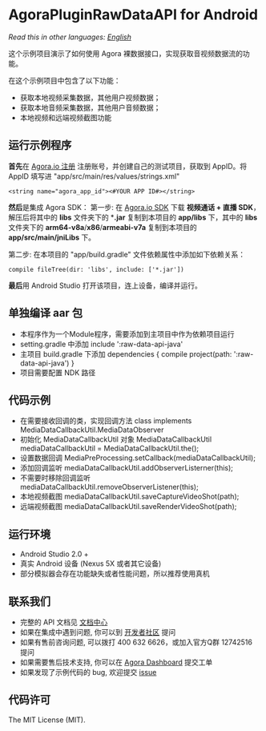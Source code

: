 # AgoraPluginRawDataAPI for Android

*Read this in other languages: [English](README.en.md)*

这个示例项目演示了如何使用 Agora 裸数据接口，实现获取音视频数据流的功能。

在这个示例项目中包含了以下功能：

- 获取本地视频采集数据，其他用户视频数据；
- 获取本地音频采集数据，其他用户音频数据；
- 本地视频和远端视频截图功能

## 运行示例程序
**首先**在 [Agora.io 注册](https://dashboard.agora.io/cn/signup/) 注册账号，并创建自己的测试项目，获取到 AppID。将 AppID 填写进 "app/src/main/res/values/strings.xml"

```
<string name="agora_app_id"><#YOUR APP ID#></string>
```

**然后**是集成 Agora SDK：
 第一步: 在 [Agora.io SDK](https://www.agora.io/cn/download/) 下载 **视频通话 + 直播 SDK**，解压后将其中的 **libs** 文件夹下的 ***.jar** 复制到本项目的 **app/libs** 下，其中的 **libs** 文件夹下的 **arm64-v8a**/**x86**/**armeabi-v7a** 复制到本项目的 **app/src/main/jniLibs** 下。

 第二步: 在本项目的 "app/build.gradle" 文件依赖属性中添加如下依赖关系：

```
compile fileTree(dir: 'libs', include: ['*.jar'])
```

**最后**用 Android Studio 打开该项目，连上设备，编译并运行。


## 单独编译 aar 包
- 本程序作为一个Module程序，需要添加到主项目中作为依赖项目运行
- setting.gradle 中添加  include ':raw-data-api-java'
- 主项目 build.gradle 下添加 
	dependencies {
	    compile project(path: ':raw-data-api-java')
	}
- 项目需要配置 NDK 路径


## 代码示例
- 在需要接收回调的类，实现回调方法       class implements MediaDataCallbackUtil.MediaDataObserver
- 初始化 MediaDataCallbackUtil 对象    MediaDataCallbackUtil mediaDataCallbackUtil = MediaDataCallbackUtil.the();
- 设置数据回调                         MediaPreProcessing.setCallback(mediaDataCallbackUtil);
- 添加回调监听                         mediaDataCallbackUtil.addObserverListerner(this);
- 不需要时移除回调监听                  mediaDataCallbackUtil.removeObserverListener(this);
- 本地视频截图                         mediaDataCallbackUtil.saveCaptureVideoShot(path);
- 远端视频截图                         mediaDataCallbackUtil.saveRenderVideoShot(path);

## 运行环境
- Android Studio 2.0 +
- 真实 Android 设备 (Nexus 5X 或者其它设备)
- 部分模拟器会存在功能缺失或者性能问题，所以推荐使用真机

## 联系我们
- 完整的 API 文档见 [文档中心](https://docs.agora.io/cn/)
- 如果在集成中遇到问题, 你可以到 [开发者社区](https://dev.agora.io/cn/) 提问
- 如果有售前咨询问题, 可以拨打 400 632 6626，或加入官方Q群 12742516 提问
- 如果需要售后技术支持, 你可以在 [Agora Dashboard](https://dashboard.agora.io) 提交工单
- 如果发现了示例代码的 bug, 欢迎提交 [issue](https://github.com/AgoraIO/Agora-Plugin-Raw-Data-API-Android-Java/issues)

## 代码许可
The MIT License (MIT).
